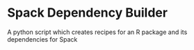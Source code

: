 # Spack Dependency Builder

A python script which creates recipes for an R package and its dependencies for Spack